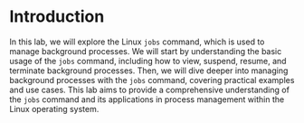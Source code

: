 # Introduction

In this lab, we will explore the Linux `jobs` command, which is used to manage background processes. We will start by understanding the basic usage of the `jobs` command, including how to view, suspend, resume, and terminate background processes. Then, we will dive deeper into managing background processes with the `jobs` command, covering practical examples and use cases. This lab aims to provide a comprehensive understanding of the `jobs` command and its applications in process management within the Linux operating system.
